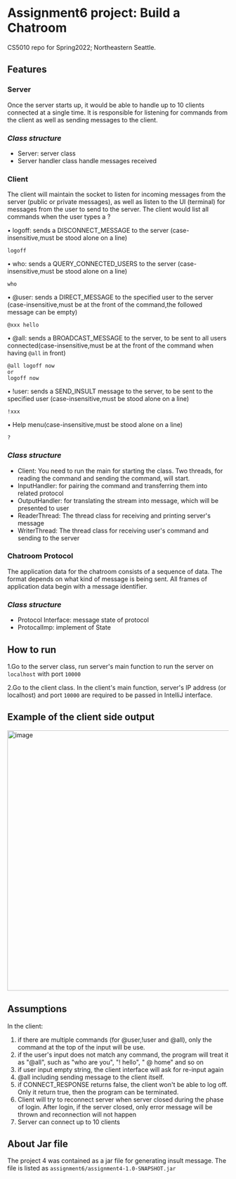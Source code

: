 # Assignment6 project: Build a Chatroom
CS5010 repo for Spring2022; Northeastern Seattle.

## Features
### Server
Once the server starts up, it would be able to handle up to 10 clients connected at
a single time. It is responsible for listening for commands from the client as well
as sending messages to the client.

### *Class structure*
- Server: server class
- Server handler class handle messages received

### Client
The client will maintain the socket to listen for incoming messages from the server (public or private messages),
as well as listen to the UI (terminal) for messages from the user to send to the server.
The client would list all commands when the user types a ?

• logoff: sends a DISCONNECT_MESSAGE to the server (case-insensitive,must be stood alone on a line)
```
logoff
```

• who: sends a QUERY_CONNECTED_USERS to the server (case-insensitive,must be stood alone on a line)
```
who
```

• @user: sends a DIRECT_MESSAGE to the specified user to the server (case-insensitive,must be at the front of the command,the followed message can be empty)
```
@xxx hello
```

• @all: sends a BROADCAST_MESSAGE to the server, to be sent to all users connected(case-insensitive,must be at the front of the command when having `@all` in front)
```
@all logoff now
or
logoff now
```
• !user: sends a SEND_INSULT message to the server, to be sent to the specified user (case-insensitive,must be stood alone on a line)
```
!xxx
```
• Help menu(case-insensitive,must be stood alone on a line)
```
?
```
### *Class structure*
    
- Client: You need to run the main for starting the class. Two threads, for reading the
command and sending the command, will start.
- InputHandler: for pairing the command and transferring them into related protocol
- OutputHandler: for translating the stream into message, which will be presented to user
- ReaderThread: The thread class for receiving  and printing server's message
- WriterThread: The thread class for receiving user's command and sending to the server

### Chatroom Protocol
The application data for the chatroom consists of a sequence of data.
The format depends on
what kind of message is being sent.
All frames of application data begin with a message
identifier.

### *Class structure*
- Protocol Interface: message state of protocol
- ProtocalImp: implement of State



## How to run

1.Go to the server class, run server's main function to run the server on `localhost` with port `10000`

2.Go to the client class. In the client's main function, server's IP address (or localhost) and port `10000` are required to be passed in IntelliJ interface.

## Example of the client side output
<img width="592" alt="image" src="https://media.github.ccs.neu.edu/user/10167/files/f929d007-a40c-4e75-b229-549a4d234565">


## Assumptions
In the client:
1. if there are multiple commands (for @user,!user and @all), only the command at the
   top of the input will be use.
2. if the user's input does not match any command, the program will treat it as "@all", such as "who are you", "! hello", " @ home" and so on
3. if user input empty string, the client interface will ask for re-input again
4. @all including sending message to the client itself.
5. if CONNECT_RESPONSE returns false, the client won't be able to log off. Only it return true, then
    the program can be terminated.
6. Client will try to reconnect server when server closed during the phase of login. After login,
if the server closed, only error message will be thrown and reconnection will not happen
7. Server can connect up to 10 clients

## About Jar file
The project 4 was contained as a jar file for generating insult message. The file is listed as 
`assignment6/assignment4-1.0-SNAPSHOT.jar`
